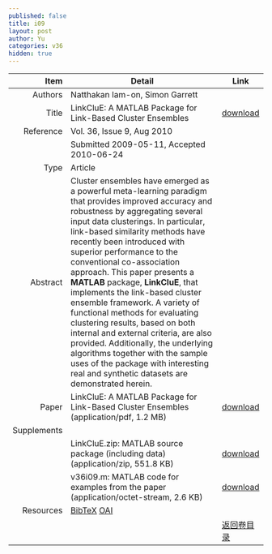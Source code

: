 ```yaml
---
published: false
title: i09
layout: post
author: Yu
categories: v36
hidden: true
---
```


| Item | Detail | Link |
|---:|---|---|
| Authors | Natthakan Iam-on, Simon Garrett| |
| Title |LinkCluE: A MATLAB Package for Link-Based Cluster Ensembles | [download](http://www.jstatsoft.org/v36/i09/paper) |
| Reference |Vol. 36, Issue 9, Aug 2010 | |
| | Submitted 2009-05-11, Accepted 2010-06-24| | 
| Type | Article| |
| Abstract | Cluster ensembles have emerged as a powerful meta-learning paradigm that provides improved accuracy and robustness by aggregating several input data clusterings. In particular, link-based similarity methods have recently been introduced with superior performance to the conventional co-association approach.  This paper presents a <b>MATLAB</b> package, <b>LinkCluE</b>, that implements the link-based cluster ensemble framework. A variety of functional methods for evaluating clustering results, based on both internal and external criteria, are also provided.  Additionally, the underlying algorithms together with the sample uses of the package with interesting real and synthetic datasets are demonstrated herein.| |
| Paper | LinkCluE: A MATLAB Package for Link-Based Cluster Ensembles  (application/pdf, 1.2 MB)| [download](http://www.jstatsoft.org/v36/i09/paper) |
| Supplements | | |
| |LinkCluE.zip: MATLAB source package (including data)  (application/zip, 551.8 KB)|  [download](http://www.jstatsoft.org/v36/i09/supp/1) |
| |v36i09.m: MATLAB code for examples from the paper  (application/octet-stream, 2.6 KB)|  [download](http://www.jstatsoft.org/v36/i09/supp/2) |
| Resources | [BibTeX](http://www.jstatsoft.org/v36/i09/bibtex) [OAI](http://www.jstatsoft.org/oai?verb=GetRecord&identifier=oai.jstatsoft/v36/i09&prefix=oai_dc)| |
| |  | [返回卷目录]({{site.baseurl}}/volume/v36.html) |